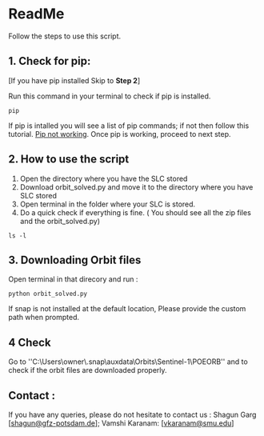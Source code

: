 # ReadMe 

Follow the steps to use this script.


## 1. Check for pip: ### 
 [If you have pip installed Skip to **Step 2**] 


Run this command in your terminal to check if pip is installed.
```
pip 
```
If pip is intalled you will see a list of pip commands; if not then follow this tutorial. [Pip not working](https://appuals.com/fix-pip-is-not-recognized-as-an-internal-or-external-command/). Once pip is working, proceed to next step. 



## 2.  How to use the script 
1) Open the directory where you have the SLC stored 
2) Download orbit_solved.py and move it to the directory where you have SLC stored 
3) Open terminal in the folder where your SLC is stored. 
4) Do a quick check if everything is fine. ( You should see all the zip files and the orbit_solved.py)

```
ls -l
```
## 3. Downloading Orbit  files
Open terminal in that direcory and run : 
```
python orbit_solved.py
```

If snap is not installed at the default location, Please provide the custom path when prompted.


## 4 Check 
Go to ''C:\Users\owner\\.snap\auxdata\Orbits\Sentinel-1\POEORB''  and to check if the orbit files are downloaded properly. 
## Contact :  
If you have any queries, please do not hesitate to contact us : Shagun Garg [shagun@gfz-potsdam.de]; Vamshi Karanam: [vkaranam@smu.edu]
